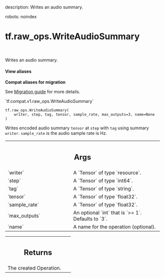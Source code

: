 description: Writes an audio summary.

robots: noindex

# tf.raw_ops.WriteAudioSummary

<!-- Insert buttons and diff -->

<table class="tfo-notebook-buttons tfo-api nocontent" align="left">

</table>



Writes an audio summary.

<section class="expandable">
  <h4 class="showalways">View aliases</h4>
  <p>
<b>Compat aliases for migration</b>
<p>See
<a href="https://www.tensorflow.org/guide/migrate">Migration guide</a> for
more details.</p>
<p>`tf.compat.v1.raw_ops.WriteAudioSummary`</p>
</p>
</section>

<pre class="devsite-click-to-copy prettyprint lang-py tfo-signature-link">
<code>tf.raw_ops.WriteAudioSummary(
    writer, step, tag, tensor, sample_rate, max_outputs=3, name=None
)
</code></pre>



<!-- Placeholder for "Used in" -->

Writes encoded audio summary `tensor` at `step` with `tag` using summary `writer`.
`sample_rate` is the audio sample rate is Hz.

<!-- Tabular view -->
 <table class="responsive fixed orange">
<colgroup><col width="214px"><col></colgroup>
<tr><th colspan="2"><h2 class="add-link">Args</h2></th></tr>

<tr>
<td>
`writer`
</td>
<td>
A `Tensor` of type `resource`.
</td>
</tr><tr>
<td>
`step`
</td>
<td>
A `Tensor` of type `int64`.
</td>
</tr><tr>
<td>
`tag`
</td>
<td>
A `Tensor` of type `string`.
</td>
</tr><tr>
<td>
`tensor`
</td>
<td>
A `Tensor` of type `float32`.
</td>
</tr><tr>
<td>
`sample_rate`
</td>
<td>
A `Tensor` of type `float32`.
</td>
</tr><tr>
<td>
`max_outputs`
</td>
<td>
An optional `int` that is `>= 1`. Defaults to `3`.
</td>
</tr><tr>
<td>
`name`
</td>
<td>
A name for the operation (optional).
</td>
</tr>
</table>



<!-- Tabular view -->
 <table class="responsive fixed orange">
<colgroup><col width="214px"><col></colgroup>
<tr><th colspan="2"><h2 class="add-link">Returns</h2></th></tr>
<tr class="alt">
<td colspan="2">
The created Operation.
</td>
</tr>

</table>

